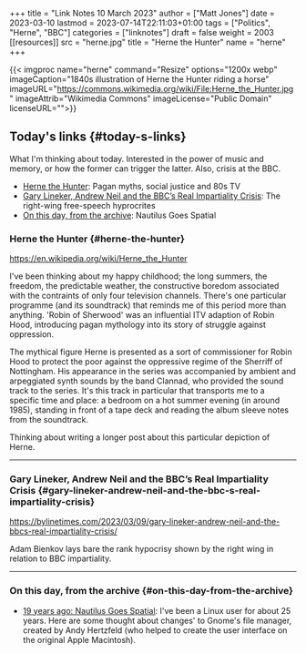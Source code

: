 +++
title = "Link Notes 10 March 2023"
author = ["Matt Jones"]
date = 2023-03-10
lastmod = 2023-07-14T22:11:03+01:00
tags = ["Politics", "Herne", "BBC"]
categories = ["linknotes"]
draft = false
weight = 2003
[[resources]]
  src = "herne.jpg"
  title = "Herne the Hunter"
  name = "herne"
+++

{{< imgproc name="herne"
    command="Resize"
    options="1200x webp"
    imageCaption="1840s illustration of Herne the Hunter riding a horse"
    imageURL="https://commons.wikimedia.org/wiki/File:Herne_the_Hunter.jpg"
    imageAttrib="Wikimedia Commons"
    imageLicense="Public Domain"
    licenseURL="">}}


## Today's links {#today-s-links}

What I'm thinking about today. Interested in the power of music and memory, or how the former can trigger the latter. Also, crisis at the BBC.

-   [Herne the Hunter](/blog/links/2023/03/10#herne-the-hunter): Pagan myths, social justice and 80s TV
-   [Gary Lineker, Andrew Neil and the BBC’s Real Impartiality Crisis](/blog/links/2023/03/10#gary-lineker-andrew-neil-and-the-bbc-s-real-impartiality-crisis): The right-wing free-speech hyprocrites
-   [On this day, from the archive](/blog/links/2023/03/10#on-this-day-from-the-archive): Nautilus Goes Spatial

<!--more-->


### Herne the Hunter {#herne-the-hunter}

<https://en.wikipedia.org/wiki/Herne_the_Hunter>

I've been thinking about my happy childhood; the long summers, the freedom, the predictable weather, the constructive boredom associated with the contraints of only four television channels. There's one particular programme (and its soundtrack) that reminds me of this period more than anything. 'Robin of Sherwood' was an influential ITV adaption of Robin Hood, introducing pagan mythology into its story of struggle against oppression.

The mythical figure Herne is presented as a sort of commissioner for Robin Hood to protect the poor against the oppressive regime of the Sherriff of Nottingham. His appearance in the series was accompanied by  ambient and arpeggiated synth sounds by the band Clannad, who provided the sound track to the series. It's this track in particular that transports me to a specific time and place: a bedroom on a hot summer evening (in around 1985), standing in front of a tape deck and reading the album sleeve notes from the soundtrack.

Thinking about writing a longer post about this particular depiction of Herne.

---


### Gary Lineker, Andrew Neil and the BBC’s Real Impartiality Crisis {#gary-lineker-andrew-neil-and-the-bbc-s-real-impartiality-crisis}

<https://bylinetimes.com/2023/03/09/gary-lineker-andrew-neil-and-the-bbcs-real-impartiality-crisis/>

Adam Bienkov lays bare the rank hypocrisy shown by the right wing in relation to BBC impartiality.

---


### On this day, from the archive {#on-this-day-from-the-archive}

-   [19 years ago: Nautilus Goes Spatial](<https://mattjon.es/blog/2004/03/nautilus-goes-spatial/>): I've been a Linux user for about 25 years. Here are some thought about changes' to Gnome's file manager, created by Andy Hertzfeld (who helped to create the user interface on the original Apple Macintosh).


[//]: # "Exported with love from a post written in Org mode"
[//]: # "- https://github.com/kaushalmodi/ox-hugo"